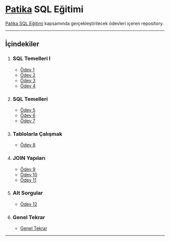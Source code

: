 # [Patika](https://patika.dev) SQL Eğitimi
[Patika SQL Eğitimi](https://app.patika.dev/courses/sql) kapsamında gerçekleştirilecek ödevleri içeren repository.

---

## İçindekiler

1. ### SQL Temelleri I
    - [Ödev 1](./odev1.sql)
    - [Ödev 2](./odev2.sql)
    - [Ödev 3](./odev3.sql)
    - [Ödev 4](./odev4.sql)
2. ### SQL Temelleri
    - [Ödev 5](./odev5.sql)
    - [Ödev 6](./odev6.sql)
    - [Ödev 7](./odev7.sql)
3. ### Tablolarla Çalışmak
    - [Ödev 8](./odev8.sql)
4. ### JOIN Yapıları
    - [Ödev 9](./odev9.sql)
    - [Ödev 10](./odev10.sql)
    - [Ödev 11](./odev11.sql)
5. ### Alt Sorgular
    - [Ödev 12](./odev12.sql)
6. ### Genel Tekrar
    - [Genel Tekrar](./genel-tekrar.sql)
---
